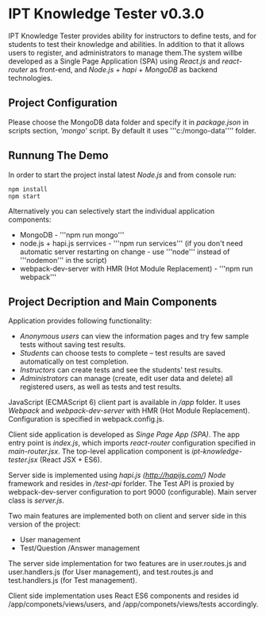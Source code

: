 # IPT Knowledge Tester v0.3.0

IPT Knowledge Tester provides ability for instructors to define tests, and for students to test their knowledge and abilities. 
In addition to that it allows users to register, and administrators to manage them.The system willbe developed as a Single Page Application (SPA) 
using *React.js* and *react-router* as front-end, and *Node.js* + *hapi* + *MongoDB* as backend technologies.

## Project Configuration
Please choose the MongoDB data folder and specify it in *package.json* in scripts section, *'mongo'* script. 
By default it uses '''c:/mongo-data'''' folder.

## Runnung The Demo
In order to start the project instal latest *Node.js* and from console run:
```
npm install
npm start
``` 

Alternatively you can selectively start the individual application components:
* MongoDB - '''npm run mongo'''
* node.js + hapi.js serrvices - '''npm run services''' (if you don't need automatic server restarting on change - use '''node''' instead of '''nodemon''' in the script)
* webpack-dev-server with HMR (Hot Module Replacement) - '''npm run webpack'''


## Project Decription and Main Components
Application provides following functionality:

* *Anonymous users* can view the information pages and try few sample tests without saving test results.
* *Students* can choose tests to complete – test results are saved automatically on test completion.
* *Instructors* can create tests and see the students' test results.
* *Administrators* can manage (create, edit user data and delete) all registered users, as well as tests and test results.

JavaScript (ECMAScript 6) client part is available in */app* folder. It uses *Webpack* and *webpack-dev-server* with HMR (Hot Module Replacement).
Configuration is specified in webpack.config.js. 

Client side application is developed as *Singe Page App (SPA)*. The app entry point is *index.js*, which imports *react-router* configuration
specified in *main-router.jsx*. The top-level application component is *ipt-knowledge-tester.jsx* (React JSX + ES6).

Server side is implemented using *hapi.js (http://hapijs.com/)* *Node* framework and resides in */test-api* forlder. 
The Test API is proxied by webpack-dev-server configuration to port 9000 (configurable). Main server class is *server.js*.

Two main features are implemented both on client and server side in this version of the project:
* User management
* Test/Question /Answer management

The server side implementation for two features are in user.routes.js and user.handlers.js (for User management), 
and test.routes.js and test.handlers.js (for Test management).

Client side implementation uses React ES6 components and resides id /app/componets/views/users, and /app/componets/views/tests accordingly.